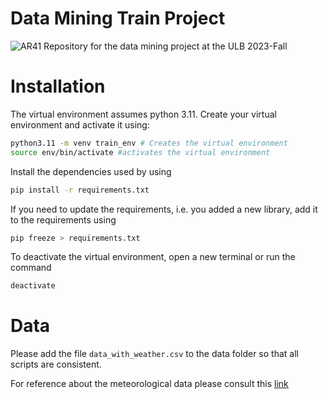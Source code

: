 # Data Mining Train Project

![AR41](https://upload.wikimedia.org/wikipedia/commons/c/c9/Foto_van_de_MW41_%282%29.png)
Repository for the data mining project at the ULB 2023-Fall

# Installation
The virtual environment assumes python 3.11. Create your virtual environment and activate it using:

```sh
python3.11 -m venv train_env # Creates the virtual environment
source env/bin/activate #activates the virtual environment
```
Install the dependencies used by using 

```sh
pip install -r requirements.txt
```

If you need to update the requirements, i.e. you added a new library, add it to the requirements using 
```sh
pip freeze > requirements.txt
```

To deactivate the virtual environment, open a new terminal or run the command 
```sh
deactivate
```
# Data
Please add the file `data_with_weather.csv` to the data folder so that all scripts are consistent.

For reference about the meteorological data please consult this [link](https://dev.meteostat.net/formats.html#meteorological-parameters)
